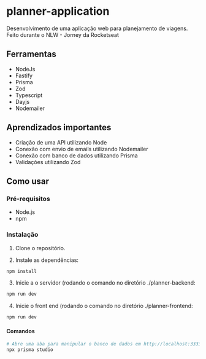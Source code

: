# planner-application
Desenvolvimento de uma aplicação web para planejamento de viagens. Feito durante o NLW - Jorney da Rocketseat
## Ferramentas

- NodeJs
- Fastify
- Prisma
- Zod
- Typescript
- Dayjs
- Nodemailer

## Aprendizados importantes

- Criação de uma API utilizando Node
- Conexão com envio de emails utilizando Nodemailer
- Conexão com banco de dados utilizando Prisma
- Validações utilizando Zod

## Como usar

### Pré-requisitos

- Node.js
- npm

### Instalação

1. Clone o repositório.

2. Instale as dependências:

```bash
npm install
```

3. Inicie a o servidor (rodando o comando no diretório ./planner-backend:
```bash
npm run dev
```
4. Inicie o front end  (rodando o comando no diretório ./planner-frontend:
```bash
npm run dev
```

#### Comandos

```bash
# Abre uma aba para manipular o banco de dados em http://localhost:3333
npx prisma studio
```

